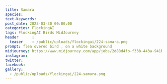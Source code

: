 ```yaml
---
title: Samara
species: 
text-keywords: 
post_date: 2023-03-30 00:00:00
categories: FlockingAI
tags: FlockingAI Birds MidJourney 
header      :
  teaser    : /public/uploads/flockingai/224-samara.png
prompt: flea overed bird , on a white background
midjourney: https://www.midjourney.com/app/jobs/2d88d4fb-f338-443a-941b-3feac6843c5e
instagram: 
twitter: 
facebook: 
gallery: 
  - /public/uploads/flockingai/224-samara.png
---
```


